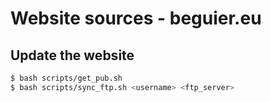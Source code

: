 # Website sources - beguier.eu

## Update the website

```bash
$ bash scripts/get_pub.sh
$ bash scripts/sync_ftp.sh <username> <ftp_server>
```
